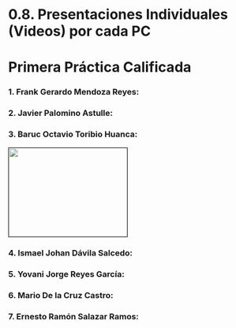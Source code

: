 # 0.8. Presentaciones Individuales (Videos) por cada PC

# Primera Práctica Calificada

### 1. Frank Gerardo Mendoza Reyes:

### 2. Javier Palomino Astulle:

### 3. Baruc Octavio Toribio Huanca: 

<a href="http://www.youtube.com/watch?feature=player_embedded&v=XSeSGU8K3Xs" target="_blank">
  <img src="http://img.youtube.com/vi/XSeSGU8K3Xs/0.jpg" 
       alt="" 
       width="240" 
       height="180" 
       border="1" />
</a>


### 4. Ismael Johan Dávila Salcedo:

### 5. Yovani Jorge Reyes García:

### 6. Mario De la Cruz Castro:

### 7. Ernesto Ramón Salazar Ramos:
